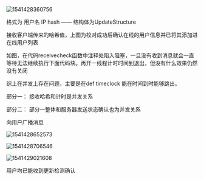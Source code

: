 ![1541428360756](C:\Users\xiaxiang\AppData\Roaming\Typora\typora-user-images\1541428360756.png)



格式为 用户名 IP  hash —— 结构体为UpdateStructure

接收客户端传来的哈希值，上图为校对成功后确认在线的用户信息并已将其添加进在线用户列表

如图，在代码receivecheck函数中注释处陷入阻塞，一旦没有收到消息就会一直等待无法继续执行下面代码块。再开一线程计时时间到退出，但没有什么效果仍然没有关闭

综上在并发上存在问题，主要是在def timeclock 能在时间到时能够跳出。



部分一： 接收哈希和计时是并发关系

部分二： 部分一整体和服务器发送状态确认也为并发关系





向用户广播消息

![1541428652573](C:\Users\xiaxiang\AppData\Roaming\Typora\typora-user-images\1541428652573.png)

![1541428706546](C:\Users\xiaxiang\AppData\Roaming\Typora\typora-user-images\1541428706546.png)

![1541429021608](C:\Users\xiaxiang\AppData\Roaming\Typora\typora-user-images\1541429021608.png)

用户均已能收到更新检测确认





